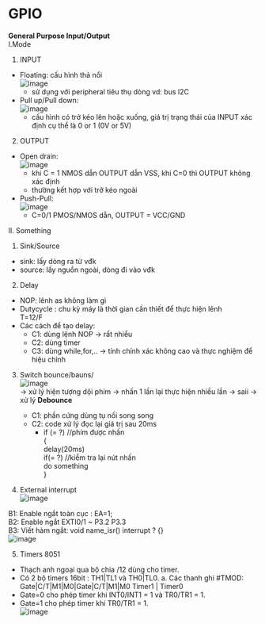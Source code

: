 # GPIO
**General Purpose Input/Output**<br>
I.Mode <br>
1. INPUT
  - Floating: cấu hình thả nổi <br>
  ![image](https://user-images.githubusercontent.com/118428350/216987872-4944280f-d60c-4623-8069-c820b03789ee.png)<br>
    - sử dụng với peripheral tiêu thụ dòng vd: bus I2C
  - Pull up/Pull down:<br>
  ![image](https://user-images.githubusercontent.com/118428350/216988754-a02f8bc0-0995-4d06-9dfd-c9c5b6acc738.png)<br>
    - cấu hình có trở kéo lên hoặc xuống, giá trị trạng thái của INPUT xác định cụ thể là 0 or 1 (0V or 5V)<br>
2. OUTPUT
  - Open drain: <br>
![image](https://user-images.githubusercontent.com/118428350/216990066-45c7da64-9025-4cf1-a4b5-e4776b2dcaac.png)<br>
    - khi C = 1 NMOS dẫn OUTPUT dẫn VSS, khi C=0 thì OUTPUT không xác định
    - thường kết hợp với trở kéo ngoài
  - Push-Pull:<br>
    ![image](https://user-images.githubusercontent.com/118428350/216990595-eae992c1-7d85-4aab-917b-e4c204a10e97.png)<br>
    - C=0/1 PMOS/NMOS dẫn, OUTPUT = VCC/GND<br>


II. Something <br>
1. Sink/Source<br>
  - sink: lấy dòng ra từ vđk
  - source: lấy nguồn ngoài, dòng đi vào vđk<br>
2. Delay<br>
  - NOP: lênh as không làm gì 
  - Dutycycle : chu kỳ máy là thời gian cần thiết để thực hiện lênh<br>
                              T=12/F<br>
  - Các cách để tạo delay:
    - C1: dùng lệnh NOP -> rất nhiều
    - C2: dùng timer
    - C3: dùng while,for,.. -> tính chính xác không cao và thực nghiệm để hiệu chỉnh

3. Switch bounce/bauns/<br>
![image](https://user-images.githubusercontent.com/118428350/216993268-a11184bb-cc66-4eb7-b5e9-99cde1c2901b.png)<br>
    -> xử lý hiện tượng dội phím -> nhấn 1 lần lại thực hiện nhiều lần -> saii -> xử lý **Debounce**<br>
   - C1: phần cứng dùng tụ nối song song
   - C2: code xử lý đọc lại giá trị sau 20ms
        - if (= ?) //phím được nhấn<br>
            {<br>
              delay(20ms)<br>
                if(= ?) //kiểm tra lại nút nhấn <br>
                do something<br>
            }<br>

4. External interrupt <br>
![image](https://user-images.githubusercontent.com/118428350/217842227-1f73ee79-703b-46cf-a62a-fa220e719c25.png)<br>

B1: Enable ngắt toàn cục : EA=1; <br>
B2: Enable ngắt EXTI0/1 ~ P3.2 P3.3 <br>
B3: Viết hàm ngắt:  void name_isr() interrupt ? {} <br>
![image](https://user-images.githubusercontent.com/118428350/217842723-2cd059a0-54ea-442c-9142-ee616ebe00f3.png)

5. Timers 8051
- Thạch anh ngoại qua bộ chia /12 dùng cho timer.
- Có 2 bộ timers 16bit : TH1|TL1 và TH0|TL0.
a. Các thanh ghi 
#TMOD: Gate|C/T|M1|M0|Gate|C/T|M1|M0
             Timer1  |   Timer0
- Gate=0 cho phép timer khi INT0/INT1 = 1 và TR0/TR1 = 1.
- Gate=1 cho phép timer khi TR0/TR1 = 1. <br>
        ![image](https://user-images.githubusercontent.com/118428350/217852723-be899b4d-970e-4b71-aa0e-9e9e33ac7f40.png)<br>



  
  

